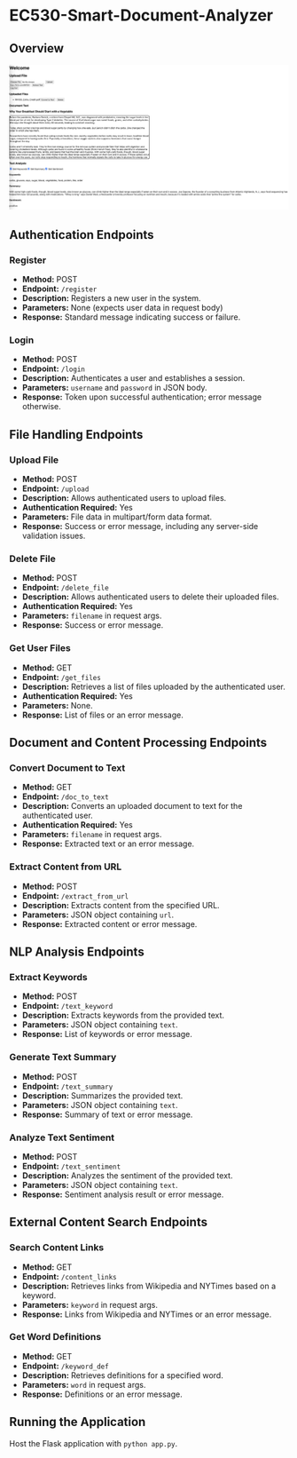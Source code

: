 # EC530-Smart-Document-Analyzer

## Overview
![Sample Usage](./sample_usage.png)

## Authentication Endpoints

### Register
- **Method:** POST
- **Endpoint:** `/register`
- **Description:** Registers a new user in the system.
- **Parameters:** None (expects user data in request body)
- **Response:** Standard message indicating success or failure.

### Login
- **Method:** POST
- **Endpoint:** `/login`
- **Description:** Authenticates a user and establishes a session.
- **Parameters:** `username` and `password` in JSON body.
- **Response:** Token upon successful authentication; error message otherwise.

## File Handling Endpoints

### Upload File
- **Method:** POST
- **Endpoint:** `/upload`
- **Description:** Allows authenticated users to upload files.
- **Authentication Required:** Yes
- **Parameters:** File data in multipart/form data format.
- **Response:** Success or error message, including any server-side validation issues.

### Delete File
- **Method:** POST
- **Endpoint:** `/delete_file`
- **Description:** Allows authenticated users to delete their uploaded files.
- **Authentication Required:** Yes
- **Parameters:** `filename` in request args.
- **Response:** Success or error message.

### Get User Files
- **Method:** GET
- **Endpoint:** `/get_files`
- **Description:** Retrieves a list of files uploaded by the authenticated user.
- **Authentication Required:** Yes
- **Parameters:** None.
- **Response:** List of files or an error message.

## Document and Content Processing Endpoints

### Convert Document to Text
- **Method:** GET
- **Endpoint:** `/doc_to_text`
- **Description:** Converts an uploaded document to text for the authenticated user.
- **Authentication Required:** Yes
- **Parameters:** `filename` in request args.
- **Response:** Extracted text or an error message.

### Extract Content from URL
- **Method:** POST
- **Endpoint:** `/extract_from_url`
- **Description:** Extracts content from the specified URL.
- **Parameters:** JSON object containing `url`.
- **Response:** Extracted content or error message.

## NLP Analysis Endpoints

### Extract Keywords
- **Method:** POST
- **Endpoint:** `/text_keyword`
- **Description:** Extracts keywords from the provided text.
- **Parameters:** JSON object containing `text`.
- **Response:** List of keywords or error message.

### Generate Text Summary
- **Method:** POST
- **Endpoint:** `/text_summary`
- **Description:** Summarizes the provided text.
- **Parameters:** JSON object containing `text`.
- **Response:** Summary of text or error message.

### Analyze Text Sentiment
- **Method:** POST
- **Endpoint:** `/text_sentiment`
- **Description:** Analyzes the sentiment of the provided text.
- **Parameters:** JSON object containing `text`.
- **Response:** Sentiment analysis result or error message.

## External Content Search Endpoints

### Search Content Links
- **Method:** GET
- **Endpoint:** `/content_links`
- **Description:** Retrieves links from Wikipedia and NYTimes based on a keyword.
- **Parameters:** `keyword` in request args.
- **Response:** Links from Wikipedia and NYTimes or an error message.

### Get Word Definitions
- **Method:** GET
- **Endpoint:** `/keyword_def`
- **Description:** Retrieves definitions for a specified word.
- **Parameters:** `word` in request args.
- **Response:** Definitions or an error message.

## Running the Application

Host the Flask application with `python app.py`.
